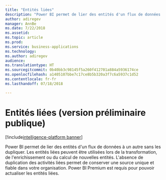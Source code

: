 ```yaml
---
title: "Entités liées"
description: "Power BI permet de lier des entités d'un flux de données à un autre sans les dupliquer."
author: adiregev
manager: AnnBe
ms.date: 7/22/2018
ms.assetid: 
ms.topic: article
ms.prod: 
ms.service: business-applications
ms.technology: 
ms.author: adiregev
audience: 
ms.translationtype: HT
ms.sourcegitcommit: 0b40bb3c98145f5a260f412701a884a5936174ce
ms.openlocfilehash: a1405107bbe7c17ce8b5b320a3f7c6a5937c1d52
ms.contentlocale: fr-fr
ms.lasthandoff: 07/18/2018

---
```

# <a name="linked-entities-public-preview"></a>Entités liées (version préliminaire publique) 

[!include[intelligence-platform banner](../../includes/intelligence-platform.md)]



Power BI permet de lier des entités d'un flux de données à un autre sans les dupliquer.
Les entités liées peuvent être utilisées lors de la transformation, de l'enrichissement ou du calcul de nouvelles entités.
L'absence de duplication des activités liées permet de conserver une source unique et fiable dans votre organisation. Power BI Premium est requis pour pouvoir actualiser les entités liées. 

